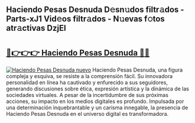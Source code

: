 ## Haciendo Pesas Desnuda D𝚎sn𝚞dos filtr𝚊dos - Parts-xJ1 Vid𝚎os filtr𝚊dos - N𝚞evas f𝚘tos atr𝚊ctivas DzjEI

# <h2><a href="http://mb8j8kw.tromn.icu/?c=Haciendo+Pesas+Desnuda">🔗👉👉👉 Haciendo Pesas Desnuda 🔗🔗</a></h2>

[![Haciendo Pesas Desnuda nuevo](https://i.imgur.com/pEAQMta.gif)](http://mb8j8kw.tromn.icu/?c=Haciendo+Pesas+Desnuda)
Haciendo Pesas Desnuda, una figura compleja y esquiva, se resiste a la comprensión fácil. Su innovadora personalidad en línea ha cautivado y enfurecido a sus seguidores, generando discusiones sobre ética, expresión artística y la dinámica de las sociedades virtuales. A pesar de la incertidumbre de sus próximas acciones, su impacto en los medios digitales es profundo. Impulsada por una determinación inquebrantable y un carisma innegable, la presencia de Haciendo Pesas Desnuda en el universo digital es transformadora.
